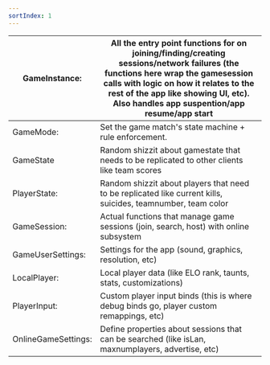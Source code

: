 ```yaml
---
sortIndex: 1
---
```

<table><thead><tr class="header"><th>GameInstance:</th><th>All the entry point functions for on joining/finding/creating sessions/network failures (the functions here wrap the gamesession calls with logic on how it relates to the rest of the app like showing UI, etc). Also handles app suspention/app resume/app start</th></tr></thead><tbody><tr class="odd"><td>GameMode:</td><td>Set the game match's state machine + rule enforcement.</td></tr><tr class="even"><td>GameState</td><td>Random shizzit about gamestate that needs to be replicated to other clients like team scores</td></tr><tr class="odd"><td>PlayerState:</td><td>Random shizzit about players that need to be replicated like current kills, suicides, teamnumber, team color</td></tr><tr class="even"><td>GameSession:</td><td>Actual functions that manage game sessions (join, search, host) with online subsystem</td></tr><tr class="odd"><td>GameUserSettings:</td><td>Settings for the app (sound, graphics, resolution, etc)</td></tr><tr class="even"><td>LocalPlayer:</td><td>Local player data (like ELO rank, taunts, stats, customizations)</td></tr><tr class="odd"><td>PlayerInput:</td><td>Custom player input binds (this is where debug binds go, player custom remappings, etc)</td></tr><tr class="even"><td>OnlineGameSettings:</td><td>Define properties about sessions that can be searched (like isLan, maxnumplayers, advertise, etc)</td></tr></tbody></table>

